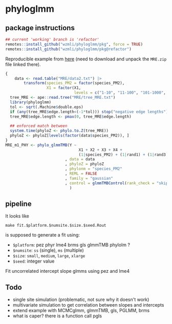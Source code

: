 # phyloglmm

## package instructions

```r
## current 'working' branch is 'refactor'
remotes::install_github("wzmli/phyloglmm/pkg", force = TRUE)
remotes::install_github("wzmli/phyloglmm/pkg@refactor")
```

Reproducible example from [here](https://github.com/wzmli/phyloglmm/issues/12) (need to download and unpack the `MRE.zip` file linked there).

```r
{
    data <- read.table("MRE/data2.txt") |>
        transform(species_PM2 = factor(species_PM2),
                  X1 = factor(X1,
                              levels = c("1-10", "11-100", "101-1000", "> 1000")))
  tree_MRE <- ape::read.tree("MRE/tree_MRE.txt")
  library(phyloglmm)
  tol <- sqrt(.Machine$double.eps)
  if (any(tree_MRE$edge.length<(-1*tol))) stop("negative edge lengths")
  tree_MRE$edge.length <- pmax(0, tree_MRE$edge.length)
  
  ## enforced match between
  system.time(phyloZ <- phylo.to.Z(tree_MRE))
  phyloZ <- phyloZ[levels(factor(data$species_PM2)), ]
}
MRE_m1_PHY <- phylo_glmmTMB(Y ~
                                X1 + X2 + X3 + X4 +
                                (1|species_PM2) + (1|rand1) + (1|rand3:rand2),
                          , data = data
                          , phyloZ = phyloZ
                          , phylonm = "species_PM2"
                          , REML = FALSE
                          , family = "gaussian"
                          , control = glmmTMBControl(rank_check = "skip")
                            )

```


## pipeline

It looks like

```
make fit.$platform.$numsite.$size.$seed.Rout
```

is supposed to generate a fit using:

- `$platform`: pez phyr lme4 brms gls glmmTMB phylolm ?
- `$numsite`: `ss` (single), `ms` (multiple)
- `$size`: `small`, `medium`, `large`, `xlarge`
- `$seed`: integer value

Fit uncorrelated intercept slope glmms using pez and lme4

## Todo

- single site simulation (problematic, not sure why it doesn't work)
- multivariate simulation to get correlation between slopes and intercepts
- extend example with MCMCglmm, glmmTMB, gls, PGLMM, brms
- what is caper? there is a function call pgls
